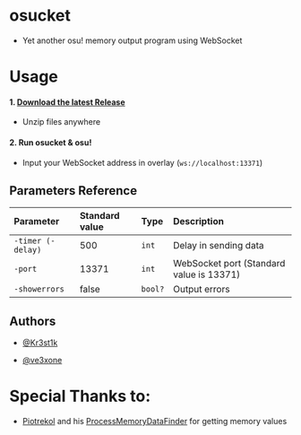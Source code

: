 # osucket
* Yet another osu! memory output program using WebSocket 

# Usage
  
#### 1. [Download the latest Release](https://github.com/kr3st1k/osucket/releases/latest)
  * Unzip files anywhere

#### 2. Run osucket & osu!
  * Input your WebSocket address in overlay (`ws://localhost:13371`)

## Parameters Reference

| Parameter | Standard value | Type     | Description                |
| :-------- | :------------- | :------- | :------------------------- |
| `-timer (-delay)` | 500 |  `int` | Delay in sending data |
| `-port`      | 13371 |  `int` | WebSocket port (Standard value is 13371) |
| `-showerrors`      | false   | `bool?` | Output errors |

## Authors

- [@Kr3st1k](https://www.github.com/kr3st1k)

- [@ve3xone](https://www.github.com/ve3xone)

# Special Thanks to:

* [Piotrekol](https://github.com/Piotrekol/) and his [ProcessMemoryDataFinder](https://github.com/Piotrekol/ProcessMemoryDataFinder) for getting memory values
